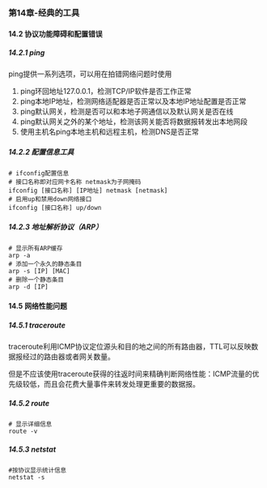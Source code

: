 ### 第14章-经典的工具

#### 14.2 协议功能障碍和配置错误

##### 14.2.1 ping

ping提供一系列选项，可以用在拍错网络问题时使用

1. ping环回地址127.0.0.1，检测TCP/IP软件是否工作正常
2. ping本地IP地址，检测网络适配器是否正常以及本地IP地址配置是否正常
3. ping默认网关，检测是否可以和本地子网通信以及默认网关是否在线
4. ping默认网关之外的某个地址，检测该网关能否将数据报转发出本地网段
5. 使用主机名ping本地主机和远程主机，检测DNS是否正常

##### 14.2.2 配置信息工具

```shell
# ifconfig配置信息
# 接口名称即对应网卡名称 netmask为子网掩码
ifconfig [接口名称] [IP地址] netmask [netmask]
# 启用up和禁用down网络接口
ifconfig [接口名称] up/down
```

##### 14.2.3 地址解析协议（ARP）

```shell
# 显示所有ARP缓存
arp -a
# 添加一个永久的静态条目
arp -s [IP] [MAC]
# 删除一个静态条目
arp -d [IP]
```

#### 14.5 网络性能问题

##### 14.5.1 traceroute

traceroute利用ICMP协议定位源头和目的地之间的所有路由器，TTL可以反映数据报经过的路由器或者网关数量。

但是不应该使用traceroute获得的往返时间来精确判断网络性能：ICMP流量的优先级较低，而且会花费大量事件来转发处理更重要的数据报。

##### 14.5.2 route

```shell
# 显示详细信息
route -v
```

##### 14.5.3 netstat

```shell
#按协议显示统计信息
netstat -s
```

